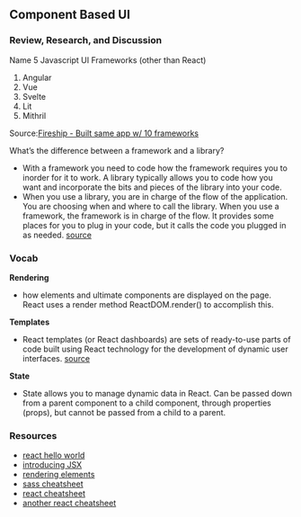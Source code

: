 ## Component Based UI

### Review, Research, and Discussion
Name 5 Javascript UI Frameworks (other than React)
1. Angular
2. Vue
3. Svelte
4. Lit
5. Mithril

Source:[Fireship - Built same app w/ 10 frameworks](https://www.youtube.com/watch?v=cuHDQhDhvPE&t=288s)

What’s the difference between a framework and a library?
- With a framework you need to code how the framework requires you to inorder for it to work. A library typically allows you to code how you want and incorporate the bits and pieces of the library into your code.
- When you use a library, you are in charge of the flow of the application. You are choosing when and where to call the library. When you use a framework, the framework is in charge of the flow. It provides some places for you to plug in your code, but it calls the code you plugged in as needed. [source](https://www.freecodecamp.org/news/the-difference-between-a-framework-and-a-library-bd133054023f/)

### Vocab
**Rendering**
- how elements and ultimate components are displayed on the page. React uses a render method ReactDOM.render() to accomplish this.

**Templates**
- React templates (or React dashboards) are sets of ready-to-use parts of code built using React technology for the development of dynamic user interfaces. [source](https://flatlogic.com/blog/what-is-react-template-react-template-definition/#one)

**State**
- State allows you to manage dynamic data in React. Can be passed down from a parent component to a child component, through properties (props), but cannot be passed from a child to a parent.

### Resources
- [react hello world](https://facebook.github.io/react/docs/hello-world.html)
- [introducing JSX](https://facebook.github.io/react/docs/introducing-jsx.html)
- [rendering elements](https://facebook.github.io/react/docs/rendering-elements.html)
- [sass cheatsheet](https://devhints.io/sass)
- [react cheatsheet](https://devhints.io/react)
- [another react cheatsheet](https://reactcheatsheet.com/)